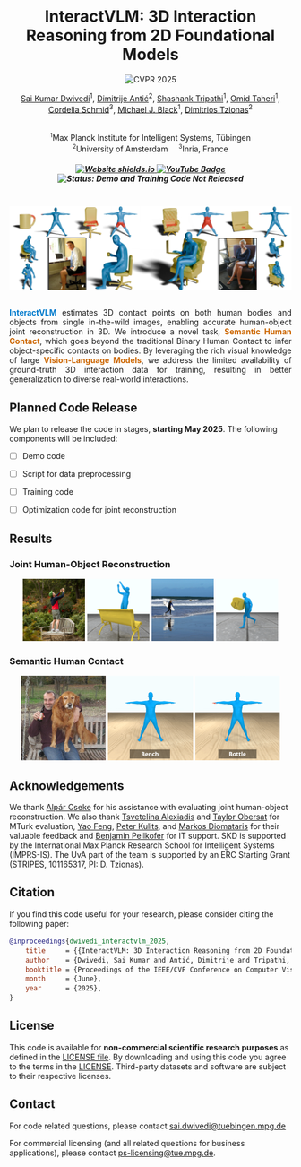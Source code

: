 <h1 align="center">InteractVLM: 3D Interaction Reasoning from 2D Foundational Models</h1>

<p align="center">
  <img src="https://img.shields.io/badge/CVPR-2025-blue" alt="CVPR 2025">
</p>

<div align="center"> 
    <a href="https://saidwivedi.in/">Sai Kumar Dwivedi</a><sup>1</sup>,
    <a href="https://anticdimi.github.io/">Dimitrije Antić</a><sup>2</sup>,
    <a href="https://sha2nkt.github.io//">Shashank Tripathi</a><sup>1</sup>,
    <a href="https://otaheri.github.io/">Omid Taheri</a><sup>1</sup>,<br/>
    <a href="https://thoth.inrialpes.fr/people/schmid/">Cordelia Schmid</a><sup>3</sup>,
    <a href="https://ps.is.mpg.de/person/black">Michael J. Black</a><sup>1</sup>,
    <a href="https://dtzionas.com/">Dimitrios Tzionas</a><sup>2</sup>
</div>

<br />

<div align="center"> 
<p style="text-align: center;"><span role="presentation" dir="ltr"><sup><small>1</small></sup>Max Planck Institute for Intelligent Systems, Tübingen<br /><sup><small>2</small></sup>University of Amsterdam&nbsp; &nbsp; &nbsp;<sup><small>3</small></sup>Inria, France</span></p>
<p style="text-align: center;"><span role="presentation" dir="ltr"></span></p>
<p></p>
</div>

<h5 align="center">
    <a href="https://interactvlm.is.tue.mpg.de">
        <img src="https://img.shields.io/website?url=http%3A//interactvlm.is.tue.mpg.de" alt="Website shields.io">
    </a>
    <a href="https://www.youtube.com/watch?v=brxygxM1nRk">
        <img src="https://img.shields.io/badge/YouTube-Watch-red?style=flat-square&logo=youtube" alt="YouTube Badge">
    </a>
    <!-- <a href="https://arxiv.org/abs/XXXX.XXXX">
        <img src="https://img.shields.io/badge/arXiv-XXXX.XXXXX-b31b1b" alt="arXiv">
    </a> -->
    <img src="https://img.shields.io/badge/Status-Code%20Not%20Released-yellow" alt="Status: Demo and Training Code Not Released">
</h5><br />

<div style="display:flex;">
    <img src="assets/teaser.png">
</div>
<br />
<p style="text-align: justify;">
    <span style="color:#007acc; font-weight:bold;">InteractVLM</span> estimates 3D contact points on both human bodies and objects from single in-the-wild images, enabling accurate human-object joint reconstruction in 3D.
    We introduce a novel task, <span style="color:#cc6600; font-weight:bold; ">Semantic Human Contact</span>, which goes beyond the traditional Binary Human Contact to infer object-specific contacts on bodies. 
    By leveraging the rich visual knowledge of large <span style="color:#cc6600; font-weight:bold;">Vision-Language Models</span>, we address the limited availability of ground-truth 3D interaction data for training, resulting in better generalization to diverse real-world interactions.
</p>

## Planned Code Release

We plan to release the code in stages, **starting May 2025**. The following components will be included:

- [ ] Demo code
- [ ] Script for data preprocessing
- [ ] Training code
- [ ] Optimization code for joint reconstruction


## Results

### Joint Human-Object Reconstruction
<p align="center">
  <img src="assets/results/human_object/img1.png" width="22%">
  <img src="assets/results/human_object/img1_result.gif" width="22%">
  <img src="assets/results/human_object/img2.png" width="22%">
  <img src="assets/results/human_object/img2_result.gif" width="22%">
</p>

### Semantic Human Contact
<p align="center">
  <img src="assets/results/human_contact/img1.jpg" width="30%" alt="Input Image">
  <img src="assets/results/human_contact/img1_bench.gif" width="30%" alt="Contact Prediction">
  <img src="assets/results/human_contact/img1_bottle.gif" width="30%" alt="Joint Reconstruction">
</p>


## Acknowledgements

We thank
<a href="https://is.mpg.de/person/acseke">Alpár Cseke</a> 
for his assistance with evaluating joint human-object reconstruction.
We also thank
<a href="https://ps.is.mpg.de/person/talexiadis">Tsvetelina Alexiadis</a> and
<a href="https://ps.is.mpg.de/person/tmcconnell">Taylor Obersat</a>
for MTurk evaluation,
<a href="https://yfeng95.github.io">Yao Feng</a>,
<a href="https://kulits.github.io">Peter Kulits</a>, and
<a href="https://ps.is.mpg.de/person/mdiomataris">Markos Diomataris</a> 
for their valuable feedback and
<a href="https://is.mpg.de/~bpellkofer">Benjamin Pellkofer</a>
for IT support.
SKD is supported by the International Max Planck Research School for Intelligent Systems (IMPRS-IS). 
The UvA part of the team is supported by an ERC Starting Grant (STRIPES, 101165317, PI: D. Tzionas).

## Citation
If you find this code useful for your research, please consider citing the following paper:

```bibtex
@inproceedings{dwivedi_interactvlm_2025,
    title     = {{InteractVLM: 3D Interaction Reasoning from 2D Foundational Models}},
    author    = {Dwivedi, Sai Kumar and Antić, Dimitrije and Tripathi, Shashank and Taheri, Omid and Schmid, Cordelia and Black, Michael J. and Tzionas, Dimitrios},
    booktitle = {Proceedings of the IEEE/CVF Conference on Computer Vision and Pattern Recognition (CVPR)},
    month     = {June},
    year      = {2025},
}
```
## License

This code is available for **non-commercial scientific research purposes** as defined in the [LICENSE file](LICENSE). By downloading and using this code you agree to the terms in the [LICENSE](LICENSE). Third-party datasets and software are subject to their respective licenses.

## Contact

For code related questions, please contact sai.dwivedi@tuebingen.mpg.de

For commercial licensing (and all related questions for business applications), please contact ps-licensing@tue.mpg.de.

